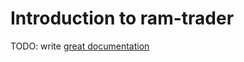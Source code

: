 # Introduction to ram-trader

TODO: write [great documentation](http://jacobian.org/writing/what-to-write/)
